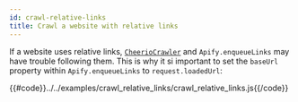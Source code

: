 ```yaml
---
id: crawl-relative-links
title: Crawl a website with relative links
---
```


If a website uses relative links, [`CheerioCrawler`](/docs/api/cheerio-crawler) and `Apify.enqueueLinks` may 
have trouble following them.
 This is why it si important to set the `baseUrl` property within `Apify.enqueueLinks` to `request.loadedUrl`:

{{#code}}../../examples/crawl_relative_links/crawl_relative_links.js{{/code}}
